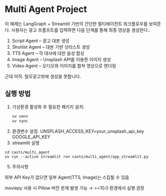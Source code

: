# Multi Agent Project

이 예제는 LangGraph + Streamlit 기반의 간단한 멀티에이전트 워크플로우를 보여준다.
사용자는 광고 프롬프트를 입력하면 다음 단계를 통해 최종 영상을 생성한다.:

1. Script Agent – 광고 대본 생성
2. Shotlist Agent – 대본 기반 샷리스트 생성
3. TTS Agent – 각 대사에 대한 음성 합성
4. Image Agent – Unsplash API를 이용한 이미지 생성
5. Video Agent – 오디오와 이미지를 합쳐 영상으로 렌더링

근데 아직. 탈모광고밖에 생성을 못합니다.

## 실행 방법

1. 가상환경 활성화 후 필요한 패키지 설치:
   ```bash
   uv venv
   uv sync
   ```
2. 환경변수 설정.
   UNSPLASH_ACCESS_KEY=your_unsplash_api_key
   GOOGLE_API_KEY
3. streamlit 실행

```
cd casts/multi_agent
uv run --active streamlit run casts/multi_agent/app_streamlit.py

```

5. 주의사항

외부 API Key가 없으면 일부 Agent(TTS, Image)는 스킵될 수 있음

moviepy 사용 시 Pillow 버전 문제 발생 가능 → >=10.0 환경에서 실행 권장
